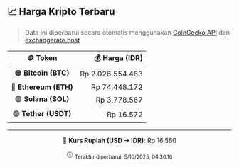 

<!-- HARGA_KRIPTO -->
## 📈 Harga Kripto Terbaru

> Data ini diperbarui secara otomatis menggunakan [CoinGecko API](https://www.coingecko.com/) dan [exchangerate.host](https://exchangerate.host/)

<div align="center">

| 🪙 Token | 💰 Harga (IDR) |
|:------:|---------------:|
| 🟠 **Bitcoin (BTC)**   | Rp 2.026.554.483 |
| 🔵 **Ethereum (ETH)**  | Rp 74.448.172 |
| 🟣 **Solana (SOL)**    | Rp 3.778.567 |
| 🟢 **Tether (USDT)**   | Rp 16.572 |

---

💱 **Kurs Rupiah (USD → IDR)**: Rp 16.560

🕒 <sub>Terakhir diperbarui: 5/10/2025, 04.30.16</sub>

</div>
<!-- /HARGA_KRIPTO -->